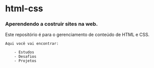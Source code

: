 # html-css
 

### Aperendendo a costruir sites na web.

Este repositório é para o gerenciamento de conteúdo de HTML e  CSS.

    Aqui você vai encontrar:

        - Estudos
        - Desafios 
        - Projetos 
        